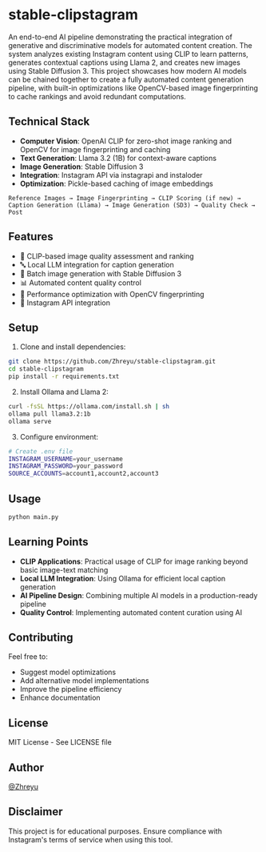 # stable-clipstagram

An end-to-end AI pipeline demonstrating the practical integration of generative and discriminative models for automated content creation. The system analyzes existing Instagram content using CLIP to learn patterns, generates contextual captions using Llama 2, and creates new images using Stable Diffusion 3. This project showcases how modern AI models can be chained together to create a fully automated content generation pipeline, with built-in optimizations like OpenCV-based image fingerprinting to cache rankings and avoid redundant computations.

## Technical Stack

- **Computer Vision**: OpenAI CLIP for zero-shot image ranking and OpenCV for image fingerprinting and caching
- **Text Generation**: Llama 3.2 (1B) for context-aware captions
- **Image Generation**: Stable Diffusion 3
- **Integration**: Instagram API via instagrapi and instaloder
- **Optimization**: Pickle-based caching of image embeddings

```plaintext
Reference Images → Image Fingerprinting → CLIP Scoring (if new) → Caption Generation (Llama) → Image Generation (SD3) → Quality Check → Post
```

## Features

- 🤖 CLIP-based image quality assessment and ranking
- 🔤 Local LLM integration for caption generation
- 🎨 Batch image generation with Stable Diffusion 3
- 📊 Automated content quality control
- 💨 Performance optimization with OpenCV fingerprinting
- 📱 Instagram API integration


## Setup

1. Clone and install dependencies:
```bash
git clone https://github.com/Zhreyu/stable-clipstagram.git
cd stable-clipstagram
pip install -r requirements.txt
```

2. Install Ollama and Llama 2:
```bash
curl -fsSL https://ollama.com/install.sh | sh
ollama pull llama3.2:1b
ollama serve
```

3. Configure environment:
```bash
# Create .env file
INSTAGRAM_USERNAME=your_username
INSTAGRAM_PASSWORD=your_password
SOURCE_ACCOUNTS=account1,account2,account3
```

## Usage

```bash
python main.py
```

## Learning Points

- **CLIP Applications**: Practical usage of CLIP for image ranking beyond basic image-text matching
- **Local LLM Integration**: Using Ollama for efficient local caption generation
- **AI Pipeline Design**: Combining multiple AI models in a production-ready pipeline
- **Quality Control**: Implementing automated content curation using AI

## Contributing

Feel free to:
- Suggest model optimizations
- Add alternative model implementations
- Improve the pipeline efficiency
- Enhance documentation

## License

MIT License - See LICENSE file

## Author

[@Zhreyu](https://github.com/Zhreyu)

## Disclaimer

This project is for educational purposes. Ensure compliance with Instagram's terms of service when using this tool.

